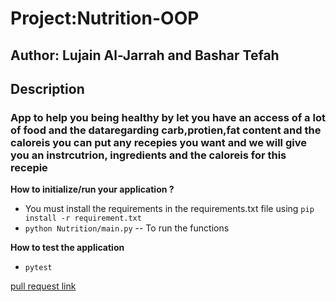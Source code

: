 # Project:Nutrition-OOP
## Author: Lujain Al-Jarrah and Bashar Tefah

## Description

### App to help you being healthy by let you have an access of a lot of food and the dataregarding carb,protien,fat content and the caloreis you can put any recepies you want and we will give you an instrcutrion, ingredients and the caloreis for this recepie

**How to initialize/run your application ?**
* You must install the requirements in the requirements.txt file using `pip install -r requirement.txt`
* `python Nutrition/main.py` -- To run the functions

**How to test the application**
* `pytest`

[pull request link](https://github.com/Lujain92/Nutrition-OOP/pull/5)
